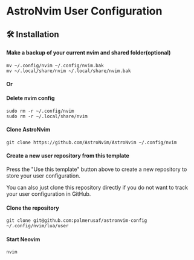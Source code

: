 # AstroNvim User Configuration

## 🛠️ Installation

#### Make a backup of your current nvim and shared folder(optional)

```shell
mv ~/.config/nvim ~/.config/nvim.bak
mv ~/.local/share/nvim ~/.local/share/nvim.bak
```

#### Or

#### Delete nvim config

```shell
sudo rm -r ~/.config/nvim
sudo rm -r ~/.local/share/nvim
```

#### Clone AstroNvim

```shell
git clone https://github.com/AstroNvim/AstroNvim ~/.config/nvim
```

#### Create a new user repository from this template

Press the "Use this template" button above to create a new repository to store your user configuration.

You can also just clone this repository directly if you do not want to track your user configuration in GitHub.

#### Clone the repository

```shell
git clone git@github.com:palmerusaf/astronvim-config ~/.config/nvim/lua/user
```

#### Start Neovim

```shell
nvim
```
